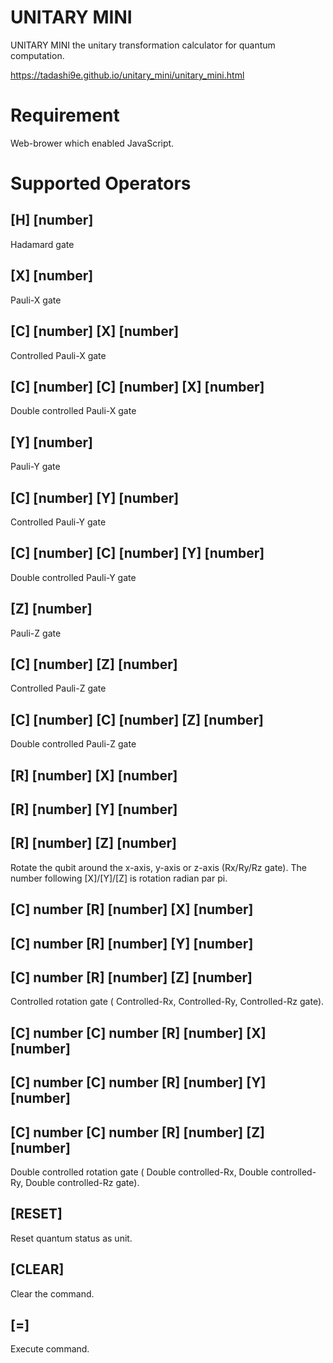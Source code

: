 UNITARY MINI
=============

UNITARY MINI the unitary transformation calculator for quantum computation.

https://tadashi9e.github.io/unitary_mini/unitary_mini.html

Requirement
==========

Web-brower which enabled JavaScript.

Supported Operators
================

[H] [number]
----------------

Hadamard gate

[X] [number]
----------------

Pauli-X gate

[C]  [number] [X] [number]
---------------------------------

Controlled Pauli-X gate

[C]  [number] [C]  [number] [X] [number]
---------------------------------

Double controlled Pauli-X gate

[Y] [number]
----------------

Pauli-Y gate

[C] [number] [Y] [number]
--------------------------------

Controlled Pauli-Y gate

[C] [number] [C] [number] [Y] [number]
-------------------------------------------------

Double controlled Pauli-Y gate

[Z] [number]
----------------
Pauli-Z gate

[C] [number] [Z] [number]
--------------------------------
Controlled Pauli-Z gate

[C] [number] [C] [number] [Z] [number]
-------------------------------------------------
Double controlled Pauli-Z gate

[R] [number] [X] [number]
--------------------------------
[R] [number] [Y] [number]
--------------------------------
[R] [number] [Z] [number]
--------------------------------
Rotate the qubit around the x-axis, y-axis or z-axis (Rx/Ry/Rz gate).
The number following [X]/[Y]/[Z] is rotation radian par pi.

[C] number [R] [number] [X] [number]
-----------------------------------------------
[C] number [R] [number] [Y] [number]
-----------------------------------------------
[C] number [R] [number] [Z] [number]
-----------------------------------------------
Controlled rotation gate ( Controlled-Rx, Controlled-Ry, Controlled-Rz gate).

[C] number [C] number [R] [number] [X] [number]
--------------------------------------------------------------
[C] number [C] number [R] [number] [Y] [number]
--------------------------------------------------------------
[C] number [C] number [R] [number] [Z] [number]
--------------------------------------------------------------
Double controlled rotation gate ( Double controlled-Rx, Double controlled-Ry, Double controlled-Rz gate).

[RESET]
-----------
Reset quantum status as unit.

[CLEAR]
----------
Clear the command.

[=]
----
Execute command.
